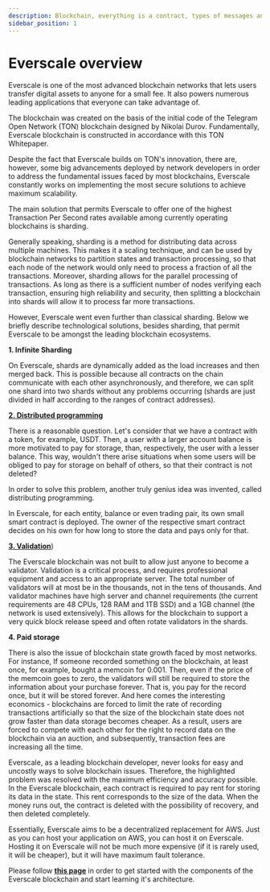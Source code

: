 ```yaml
---
description: Blockchain, everything is a contract, types of messages and gas
sidebar_position: 1
---
```


# Everscale overview

Everscale is one of the most advanced blockchain networks that lets users transfer digital assets to anyone for a small fee. It also powers numerous leading applications that everyone can take advantage of. 

The blockchain was created on the basis of the initial code of the Telegram Open Network (TON) blockchain designed by Nikolai Durov. Fundamentally, Everscale blockchain is constructed in accordance with this TON Whitepaper.

Despite the fact that Everscale builds on TON's innovation, there are, however, some big advancements deployed by network developers in order to address the fundamental issues faced by most blockchains, Everscale constantly works on implementing the most secure solutions to achieve maximum scalability. 

The main solution that permits Everscale to offer one of the highest Transaction Per Second rates available among currently operating blockchains is sharding. 

Generally speaking, sharding is a method for distributing data across multiple machines. This makes it a scaling technique, and can be used by blockchain networks to partition states and transaction processing, so that each node of the network would only need to process a fraction of all the transactions. Moreover, sharding allows for the parallel processing of transactions. As long as there is a sufficient number of nodes verifying each transaction, ensuring high reliability and security, then splitting a blockchain into shards will allow it to process far more transactions.

However, Everscale went even further than classical sharding. Below we briefly describe technological solutions, besides sharding, that permit Everscale to be amongst the leading blockchain ecosystems. 

**1. Infinite Sharding** 

On Everscale, shards are dynamically added as the load increases and then merged back. This is possible because all contracts on the chain communicate with each other asynchronously, and therefore, we can split one shard into two shards without any problems occurring (shards are just divided in half according to the ranges of contract addresses).

[**2. Distributed programming**](../../concept/smart-contracts/10-distributed-programming.md)

There is a reasonable question. Let's consider that we have a contract with a token, for example, USDT. Then, a user with a larger account balance is more motivated to pay for storage, than, respectively, the user with a lesser balance. This way, wouldn't there arise situations when some users will be obliged to pay for storage on behalf of others, so that their contract is not deleted?    

In order to solve this problem, another truly genius idea was invented, called distributing programming. 

In Everscale, for each entity, balance or even trading pair, its own small smart contract is deployed. The owner of the respective smart contract decides on his own for how long to store the data and pays only for that. 

[**3. Validation**](../../validate/getting-started.md)) 

The Everscale blockchain was not built to allow just anyone to become a validator. Validation is a critical process, and requires professional equipment and access to an appropriate server. The total number of validators will at most be in the thousands, not in the tens of thousands. And validator machines have high server and channel requirements (the current requirements are 48 CPUs, 128 RAM and 1TB SSD) and a 1GB channel (the network is used extensively). This allows for the blockchain to support a very quick block release speed and often rotate validators in the shards.

**4. Paid storage**

There is also the issue of blockchain state growth faced by most networks. For instance, If someone recorded something on the blockchain, at least once, for example, bought a memcoin for 0.001. Then, even if the price of the memcoin goes to zero, the validators will still be required to store the information about your purchase forever. That is, you pay for the record once, but it will be stored forever. And here comes the interesting economics - blockchains are forced to limit the rate of recording transactions artificially so that the size of the blockchain state does not grow faster than data storage becomes cheaper. As a result, users are forced to compete with each other for the right to record data on the blockchain via an auction, and subsequently, transaction fees are increasing all the time.

Everscale, as a leading blockchain developer, never looks for easy and uncostly ways to solve blockchain issues. Therefore, the highlighted problem was resolved with the maximum efficiency and accuracy possible. In the Everscale blockchain, each contract is required to pay rent for storing its data in the state. This rent corresponds to the size of the data. When the money runs out, the contract is deleted with the possibility of recovery, and then deleted completely. 

Essentially, Everscale aims to be a decentralized replacement for AWS. Just as you can host your application on AWS, you can host it on Everscale. Hosting it on Everscale will not be much more expensive (if it is rarely used, it will be cheaper), but it will have maximum fault tolerance.

Please follow [**this page**](../arch/10-basics.md) in order to get started with the components of the Everscale blockchain and start learning it's architecture.
